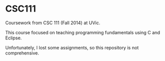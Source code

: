 # CSC111
Coursework from CSC 111 (Fall 2014) at UVic.

This course focused on teaching programming fundamentals using C and Eclipse.

Unfortunately, I lost some assignments, so this repository is not comprehensive.
